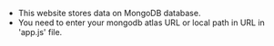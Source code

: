- This website stores data on MongoDB database.
- You need to enter your mongodb atlas URL or local path in URL in 'app.js' file.